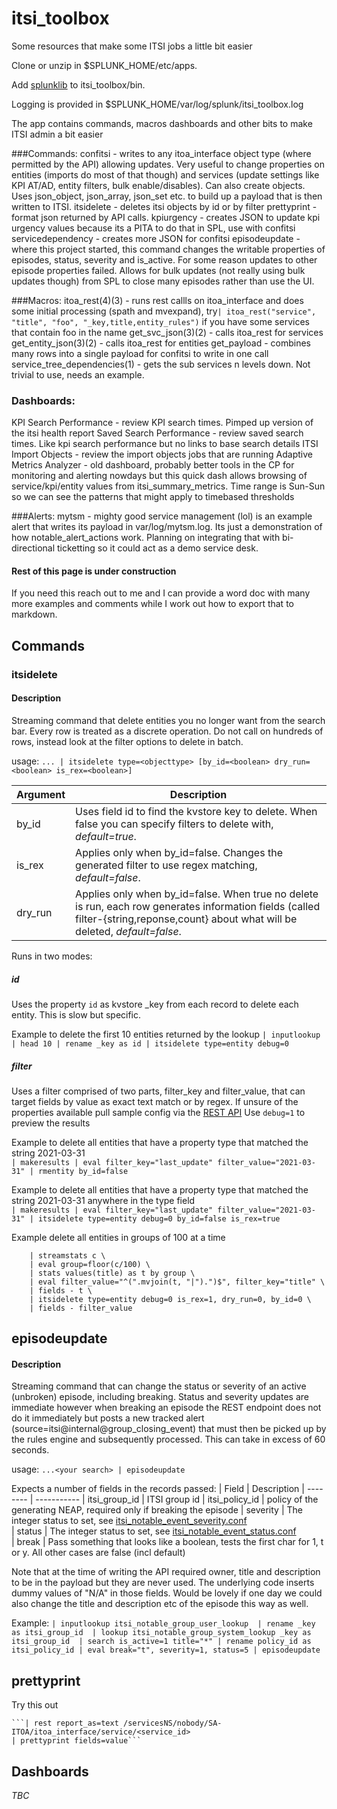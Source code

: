 # itsi_toolbox
Some resources that make some ITSI jobs a little bit easier

Clone or unzip in $SPLUNK_HOME/etc/apps.

Add [splunklib](https://github.com/splunk/splunk-sdk-python/tree/master/splunklib) to itsi_toolbox/bin. 

Logging is provided in $SPLUNK_HOME/var/log/splunk/itsi_toolbox.log

The app contains commands, macros dashboards and other bits to make ITSI admin a bit easier

###Commands:
confitsi - writes to any itoa_interface object type (where permitted by the API) allowing updates.  Very useful to change properties on entities (imports do most of that though) and services (update settings like KPI AT/AD, entity filters, bulk enable/disables).  Can also create objects.  Uses json_object, json_array, json_set etc. to build up a payload that is then written to ITSI.
itsidelete - deletes itsi objects by id or by filter
prettyprint - format json returned by API calls.
kpiurgency - creates JSON to update kpi urgency values because its a PITA to do that in SPL, use with confitsi
servicedependency - creates more JSON for confitsi
episodeupdate - where this project started, this command changes the writable properties of episodes, status, severity and is_active.  For some reason updates to other episode properties failed.  Allows for bulk updates (not really using bulk updates though) from SPL to close many episodes rather than use the UI.

###Macros:
itoa_rest(4)(3) - runs rest callls on itoa_interface and does some initial processing (spath and mvexpand), try`| itoa_rest("service", "title", "foo", "_key,title,entity_rules")` if you have some services that contain foo in the name
get_svc_json(3)(2) - calls itoa_rest for services
get_entity_json(3)(2) - calls itoa_rest for entities
get_payload - combines many rows into a single payload for confitsi to write in one call
service_tree_dependencies(1) - gets the sub services n levels down.  Not trivial to use, needs an example.

### Dashboards:
KPI Search Performance - review KPI search times. Pimped up version of the itsi health report
Saved Search Performance - review saved search times. Like kpi search performance but no links to base search details
ITSI Import Objects - review the import objects jobs that are running
Adaptive Metrics Analyzer - old dashboard, probably better tools in the CP for monitoring and alerting nowdays but this quick dash allows browsing of service/kpi/entity values from itsi_summary_metrics.  Time range is Sun-Sun so we can see the patterns that might apply to timebased thresholds

###Alerts:
mytsm - mighty good service management (lol) is an example alert that writes its payload in var/log/mytsm.log.  Its just a demonstration of how notable_alert_actions work.  Planning on integrating that with bi-directional ticketting so it could act as a demo service desk.

#### Rest of this page is under construction
If you need this reach out to me and I can provide a word doc with many more examples and comments while I work out how to export that to markdown.

## Commands

### itsidelete

#### Description
Streaming command that delete entities you no longer want from the search bar.  Every row is treated as a discrete operation.   Do not call on hundreds of rows, instead look at the filter options to delete in batch. 

usage: 
```... | itsidelete type=<objecttype> [by_id=<boolean> dry_run=<boolean> is_rex=<boolean>]```

| Argument | Description 
| -------- | -----------
| by_id | Uses field id to find the kvstore key to delete. When false you can specify filters to delete with, *default=true*. 
| is_rex | Applies only when by_id=false.  Changes the generated filter to use regex matching, *default=false*. 
| dry_run | Applies only when by_id=false.  When true no delete is run, each row generates information fields (called filter-{string,reponse,count} about what will be deleted, *default=false*.  

Runs in two modes:
##### id
Uses the property `id` as kvstore _key from each record to delete each entity.  This is slow but specific.

Example to delete the first 10 entities returned by the lookup 
```| inputlookup | head 10 | rename _key as id | itsidelete type=entity debug=0 ```

##### filter
Uses a filter  comprised of two parts, filter_key and filter_value, that can target fields by value as exact text match or by regex.  If unsure of the properties available pull sample config via the [REST API](https://docs.splunk.com/Documentation/ITSI/latest/RESTAPI/ITSIRESTAPIreference#itoa_interface.2F.26lt.3Bobject_type.26gt.3B)
Use `debug=1` to preview the results
 
Example to delete all entities that have a property type that matched the string 2021-03-31  
```| makeresults | eval filter_key="last_update" filter_value="2021-03-31" | rmentity by_id=false```

Example to delete all entities that have a property type that matched the string 2021-03-31 anywhere in the type field  
```| makeresults | eval filter_key="last_update" filter_value="2021-03-31" | itsidelete type=entity debug=0 by_id=false is_rex=true```

Example delete all entities in groups of 100 at a time
```| inputlookup itsi_entities | fields title \
    | streamstats c \
    | eval group=floor(c/100) \
    | stats values(title) as t by group \
    | eval filter_value="^(".mvjoin(t, "|").")$", filter_key="title" \
    | fields - t \
    | itsidelete type=entity debug=0 is_rex=1, dry_run=0, by_id=0 \
    | fields - filter_value
```

## episodeupdate


#### Description
Streaming command that can change the status or severity of an active (unbroken) episode, including breaking.  Status and severity updates are immediate however when breaking an episode the REST endpoint does not do it immediately but posts a new tracked alert (source=itsi@internal@group_closing_event) that must then be picked up by the rules engine and subsequently processed.  This can take in excess of 60 seconds.
 
usage: 
```...<your search> | episodeupdate ```

Expects a number of fields in the records passed:
| Field | Description 
| -------- | -----------
| itsi_group_id | ITSI group id 
| itsi_policy_id | policy of the generating NEAP, required only if breaking the episode 
| severity | The integer status to set, see [itsi_notable_event_severity.conf](https://docs.splunk.com/Documentation/ITSI/4.7.2/Configure/itsi_notable_event_severity.conf)  
| status | The integer status to set, see [itsi_notable_event_status.conf](https://docs.splunk.com/Documentation/ITSI/4.7.2/Configure/itsi_notable_event_status.conf)  
| break | Pass something that looks like a boolean, tests the first char for 1, t or y.  All other cases are false (incl default)   

Note that at the time of writing the API required owner, title and description to be in the payload but they are never used.  The underlying code inserts dummy values of "N/A" in those fields.
Would be lovely if one day we could also change the title and description etc of the episode this way as well.

Example: 
    ```| inputlookup itsi_notable_group_user_lookup 
    | rename _key as itsi_group_id 
    | lookup itsi_notable_group_system_lookup _key as itsi_group_id 
    | search is_active=1 title="*"
    | rename policy_id as itsi_policy_id
    | eval break="t", severity=1, status=5
    | episodeupdate```

## prettyprint
Try this out

    ```| rest report_as=text /servicesNS/nobody/SA-ITOA/itoa_interface/service/<service_id>
    | prettyprint fields=value```

## Dashboards
_TBC_
